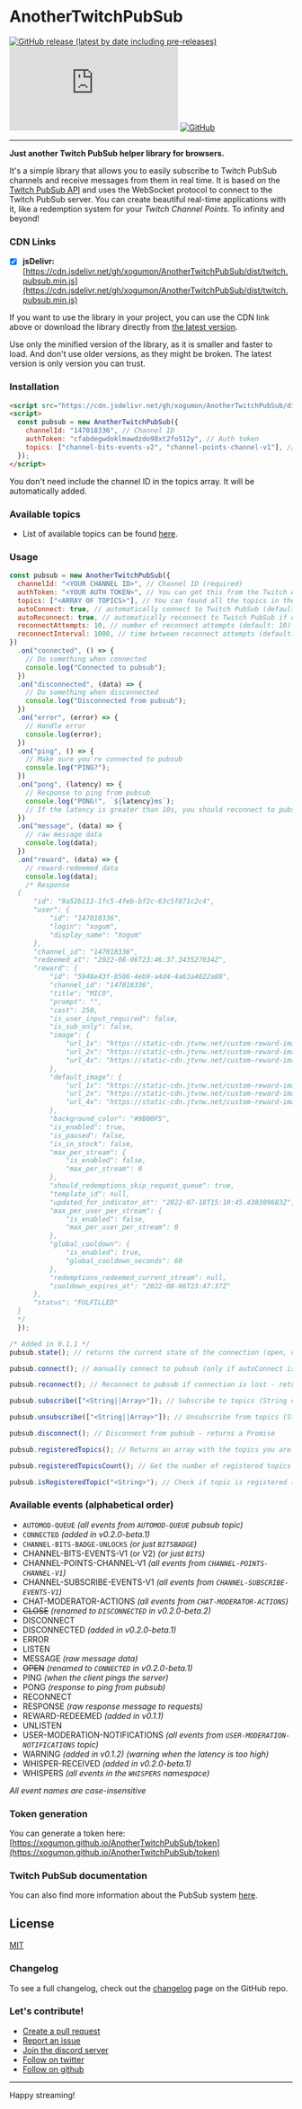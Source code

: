 # AnotherTwitchPubSub

[![GitHub release (latest by date including pre-releases)](https://img.shields.io/github/v/release/xogumon/AnotherTwitchPubSub?color=blueviolet&include_prereleases)](https://github.com/xogumon/AnotherTwitchPubSub/releases/latest) [![Minified file size in bytes](https://img.shields.io/github/size/xogumon/AnotherTwitchPubSub/dist/twitch.pubsub.min.js)](https://github.com/xogumon/AnotherTwitchPubSub/releases/latest/download/twitch.pubsub.min.js) [![GitHub](https://img.shields.io/github/license/xogumon/AnotherTwitchPubSub)](LICENSE)

---

**Just another Twitch PubSub helper library for browsers.**

It's a simple library that allows you to easily subscribe to Twitch PubSub channels and receive messages from them in real time. It is based on the [Twitch PubSub API](https://dev.twitch.tv/docs/pubsub) and uses the WebSocket protocol to connect to the Twitch PubSub server. You can create beautiful real-time applications with it, like a redemption system for your _Twitch Channel Points_. To infinity and beyond!

### CDN Links

- [x] **jsDelivr:** [https://cdn.jsdelivr.net/gh/xogumon/AnotherTwitchPubSub/dist/twitch.pubsub.min.js](https://cdn.jsdelivr.net/gh/xogumon/AnotherTwitchPubSub/dist/twitch.pubsub.min.js)

If you want to use the library in your project, you can use the CDN link above or download the library directly from [the latest version](https://github.com/xogumon/AnotherTwitchPubSub/releases/latest/download/twitch.pubsub.min.js).

Use only the minified version of the library, as it is smaller and faster to load. And don't use older versions, as they might be broken. The latest version is only version you can trust.

### Installation

```html
<script src="https://cdn.jsdelivr.net/gh/xogumon/AnotherTwitchPubSub/dist/twitch.pubsub.min.js"></script>
<script>
  const pubsub = new AnotherTwitchPubSub({
    channelId: "147018336", // Channel ID
    authToken: "cfabdegwdoklmawdzdo98xt2fo512y", // Auth token
    topics: ["channel-bits-events-v2", "channel-points-channel-v1"], // Topics to subscribe to
  });
</script>
```

You don't need include the channel ID in the topics array. It will be automatically added.

### Available topics

- List of available topics can be found [here](https://dev.twitch.tv/docs/pubsub/#available-topics).

### Usage

```js
const pubsub = new AnotherTwitchPubSub({
  channelId: "<YOUR CHANNEL ID>", // Channel ID (required)
  authToken: "<YOUR AUTH TOKEN>", // You can get this from the Twitch API (required)
  topics: ["<ARRAY OF TOPICS>"], // You can found all the topics in the Twitch PubSub API documentation (https://dev.twitch.tv/docs/pubsub) (required) // You don't need include the channel ID in the topics array. It will be automatically added.
  autoConnect: true, // automatically connect to Twitch PubSub (default: true) - added in v0.1.1
  autoReconnect: true, // automatically reconnect to Twitch PubSub if connection is lost (default: true) - added in v0.1.1 / renamed in v0.1.2
  reconnectAttempts: 10, // number of reconnect attempts (default: 10) - added in v0.1.2
  reconnectInterval: 1000, // time between reconnect attempts (default: 1000) - added in v0.1.2
})
  .on("connected", () => {
    // Do something when connected
    console.log("Connected to pubsub");
  })
  .on("disconnected", (data) => {
    // Do something when disconnected
    console.log("Disconnected from pubsub");
  })
  .on("error", (error) => {
    // Handle error
    console.log(error);
  })
  .on("ping", () => {
    // Make sure you're connected to pubsub
    console.log("PING?");
  })
  .on("pong", (latency) => {
    // Response to ping from pubsub
    console.log("PONG!", `${latency}ms`);
    // If the latency is greater than 10s, you should reconnect to pubsub; If the autoReconnect is enabled, it will automatically reconnect.
  })
  .on("message", (data) => {
    // raw message data
    console.log(data);
  })
  .on("reward", (data) => {
    // reward-redeemed data
    console.log(data);
    /* Response
  {
      "id": "9a52b112-1fc5-4feb-bf2c-63c5f871c2c4",
      "user": {
          "id": "147018336",
          "login": "xogum",
          "display_name": "Xogum"
      },
      "channel_id": "147018336",
      "redeemed_at": "2022-08-06T23:46:37.343527034Z",
      "reward": {
          "id": "5948e43f-8506-4eb9-a4d4-4a63a4022a88",
          "channel_id": "147018336",
          "title": "MICO",
          "prompt": "",
          "cost": 250,
          "is_user_input_required": false,
          "is_sub_only": false,
          "image": {
              "url_1x": "https://static-cdn.jtvnw.net/custom-reward-images/147018336/5948e43f-8506-4eb9-a4d4-4a63a4022a88/8445a5f6-c95d-4bf2-ad3d-d48eddc501fb/custom-1.png",
              "url_2x": "https://static-cdn.jtvnw.net/custom-reward-images/147018336/5948e43f-8506-4eb9-a4d4-4a63a4022a88/8445a5f6-c95d-4bf2-ad3d-d48eddc501fb/custom-2.png",
              "url_4x": "https://static-cdn.jtvnw.net/custom-reward-images/147018336/5948e43f-8506-4eb9-a4d4-4a63a4022a88/8445a5f6-c95d-4bf2-ad3d-d48eddc501fb/custom-4.png"
          },
          "default_image": {
              "url_1x": "https://static-cdn.jtvnw.net/custom-reward-images/default-1.png",
              "url_2x": "https://static-cdn.jtvnw.net/custom-reward-images/default-2.png",
              "url_4x": "https://static-cdn.jtvnw.net/custom-reward-images/default-4.png"
          },
          "background_color": "#9B00F5",
          "is_enabled": true,
          "is_paused": false,
          "is_in_stock": false,
          "max_per_stream": {
              "is_enabled": false,
              "max_per_stream": 0
          },
          "should_redemptions_skip_request_queue": true,
          "template_id": null,
          "updated_for_indicator_at": "2022-07-18T15:10:45.438309683Z",
          "max_per_user_per_stream": {
              "is_enabled": false,
              "max_per_user_per_stream": 0
          },
          "global_cooldown": {
              "is_enabled": true,
              "global_cooldown_seconds": 60
          },
          "redemptions_redeemed_current_stream": null,
          "cooldown_expires_at": "2022-08-06T23:47:37Z"
      },
      "status": "FULFILLED"
  }
  */
  });

/* Added in 0.1.1 */
pubsub.state(); // returns the current state of the connection (open, closed, connecting, disconnected)

pubsub.connect(); // manually connect to pubsub (only if autoConnect is false) - returns a Promise that resolves when the connection is established or rejects if the connection fails

pubsub.reconnect(); // Reconnect to pubsub if connection is lost - returns a Promise

pubsub.subscribe(["<String||Array>"]); // Subscribe to topics (String or Array) - returns a Promise

pubsub.unsubscribe(["<String||Array>"]); // Unsubscribe from topics (String or Array) - returns a Promise

pubsub.disconnect(); // Disconnect from pubsub - returns a Promise

pubsub.registeredTopics(); // Returns an array with the topics you are registered to

pubsub.registeredTopicsCount(); // Get the number of registered topics (Number)

pubsub.isRegisteredTopic("<String>"); // Check if topic is registered (Boolean)
```

### Available events (alphabetical order)

- `AUTOMOD-QUEUE` _(all events from `AUTOMOD-QUEUE` pubsub topic)_
- `CONNECTED` _(added in v0.2.0-beta.1)_
- `CHANNEL-BITS-BADGE-UNLOCKS` _(or just `BITSBADGE`)_
- CHANNEL-BITS-EVENTS-V1 (or V2) _(or just `BITS`)_
- CHANNEL-POINTS-CHANNEL-V1 _(all events from `CHANNEL-POINTS-CHANNEL-V1`)_
- CHANNEL-SUBSCRIBE-EVENTS-V1 _(all events from `CHANNEL-SUBSCRIBE-EVENTS-V1`)_
- CHAT-MODERATOR-ACTIONS _(all events from `CHAT-MODERATOR-ACTIONS`)_
- ~~CLOSE~~ _(renamed to `DISCONNECTED` in v0.2.0-beta.2)_
- DISCONNECT
- DISCONNECTED _(added in v0.2.0-beta.1)_
- ERROR
- LISTEN
- MESSAGE _(raw message data)_
- ~~OPEN~~ _(renamed to `CONNECTED` in v0.2.0-beta.1)_
- PING _(when the client pings the server)_
- PONG _(response to ping from pubsub)_
- RECONNECT
- RESPONSE _(raw response message to requests)_
- REWARD-REDEEMED _(added in v0.1.1)_
- UNLISTEN
- USER-MODERATION-NOTIFICATIONS _(all events from `USER-MODERATION-NOTIFICATIONS` topic)_
- WARNING _(added in v0.1.2)_ _(warning when the latency is too high)_
- WHISPER-RECEIVED _(added in v0.2.0-beta.1)_
- WHISPERS _(all events in the `WHISPERS` namespace)_

_All event names are case-insensitive_

### Token generation

You can generate a token here: [https://xogumon.github.io/AnotherTwitchPubSub/token](https://xogumon.github.io/AnotherTwitchPubSub/token)

### Twitch PubSub documentation

You can also find more information about the PubSub system [here](https://dev.twitch.tv/docs/pubsub/).

## License

[MIT](LICENSE)

### Changelog

To see a full changelog, check out the [changelog](CHANGELOG.md) page on the GitHub repo.

### Let's contribute!

- [Create a pull request](https://github.com/xogumon/AnotherTwitchPubSub/pulls)
- [Report an issue](https://github.com/xogumon/AnotherTwitchPubSub/issues)
- [Join the discord server](https://discord.gg/as7YwYx2wm)
- [Follow on twitter](https://twitter.com/xogumon)
- [Follow on github](https://github.com/xogumon)

---

Happy streaming!
